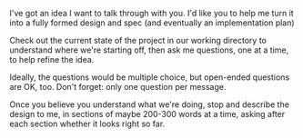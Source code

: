 I've got an idea I want to talk through with you. I'd like you to help me turn it into a fully formed design and spec (and eventually an implementation plan)

Check out the current state of the project in our working directory to understand where we're starting off, then ask me questions, one at a time, to help refine the idea. 

Ideally, the questions would be multiple choice, but open-ended questions are OK, too. Don't forget: only one question per message.

Once you believe you understand what we're doing, stop and describe the design to me, in sections of maybe 200-300 words at a time, asking after each section whether it looks right so far.
